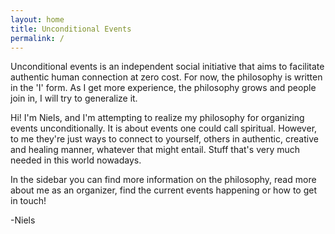 ```yaml
---
layout: home
title: Unconditional Events
permalink: /
---
```

Unconditional events is an independent social initiative that aims to facilitate authentic human connection at zero cost.
For now, the philosophy is written in the 'I' form. As I get more experience, the philosophy grows and people join in, I will try to generalize it.

Hi! I'm Niels, and I'm attempting to realize my philosophy for organizing events unconditionally. 
It is about events one could call spiritual. However, to me they're just ways to connect to yourself, others
in authentic, creative and healing manner, whatever that might entail. Stuff that's very much needed in this world
nowadays.

In the sidebar you can find more information on the philosophy, read more about me as an organizer, find the current events happening or how to get in touch!

-Niels


